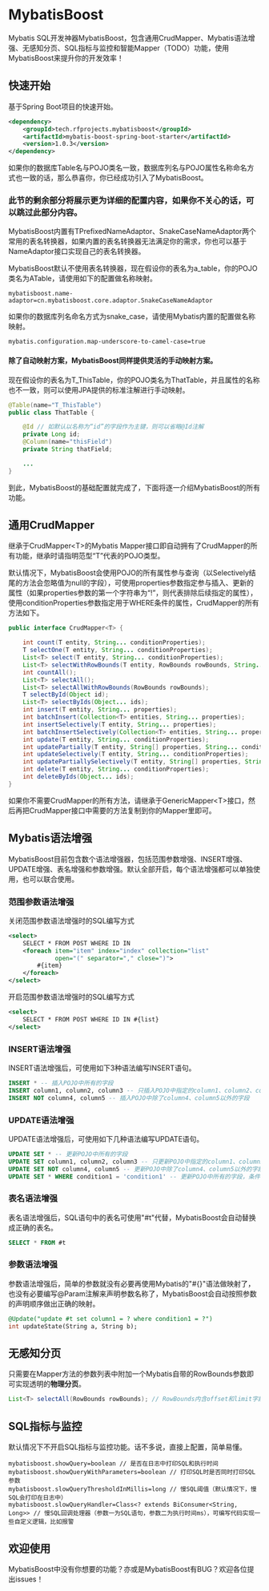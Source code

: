 # MybatisBoost

Mybatis SQL开发神器MybatisBoost，包含通用CrudMapper、Mybatis语法增强、无感知分页、SQL指标与监控和智能Mapper（TODO）功能，使用MybatisBoost来提升你的开发效率！

## 快速开始

基于Spring Boot项目的快速开始。

```xml
<dependency>
    <groupId>tech.rfprojects.mybatisboost</groupId>
    <artifactId>mybatis-boost-spring-boot-starter</artifactId>
    <version>1.0.3</version>
</dependency>
```

如果你的数据库Table名与POJO类名一致，数据库列名与POJO属性名称命名方式也一致的话，那么恭喜你，你已经成功引入了MybatisBoost。

### 此节的剩余部分将展示更为详细的配置内容，如果你不关心的话，可以跳过此部分内容。

MybatisBoost内置有TPrefixedNameAdaptor、SnakeCaseNameAdaptor两个常用的表名转换器，如果内置的表名转换器无法满足你的需求，你也可以基于NameAdaptor接口实现自己的表名转换器。

MybatisBoost默认不使用表名转换器，现在假设你的表名为a_table，你的POJO类名为ATable，请使用如下的配置做名称映射。

```
mybatisboost.name-adaptor=cn.mybatisboost.core.adaptor.SnakeCaseNameAdaptor
```

如果你的数据库列名命名方式为snake_case，请使用Mybatis内置的配置做名称映射。

```
mybatis.configuration.map-underscore-to-camel-case=true
```

#### 除了自动映射方案，MybatisBoost同样提供灵活的手动映射方案。

现在假设你的表名为T_ThisTable，你的POJO类名为ThatTable，并且属性的名称也不一致，则可以使用JPA提供的标准注解进行手动映射。

```java
@Table(name="T_ThisTable")
public class ThatTable {

    @Id // 如默认以名称为“id”的字段作为主键，则可以省略@Id注解
    private Long id;
    @Column(name="thisField")
    private String thatField;

    ...
}
```

到此，MybatisBoost的基础配置就完成了，下面将逐一介绍MybatisBoost的所有功能。

## 通用CrudMapper

继承于CrudMapper&lt;T&gt;的Mybatis Mapper接口即自动拥有了CrudMapper的所有功能，继承时请指明范型“T”代表的POJO类型。

默认情况下，MybatisBoost会使用POJO的所有属性参与查询（以Selectively结尾的方法会忽略值为null的字段），可使用properties参数指定参与插入、更新的属性（如果properties参数的第一个字符串为“!”，则代表排除后续指定的属性），使用conditionProperties参数指定用于WHERE条件的属性，CrudMapper的所有方法如下。

```java
public interface CrudMapper<T> {

    int count(T entity, String... conditionProperties);
    T selectOne(T entity, String... conditionProperties);
    List<T> select(T entity, String... conditionProperties);
    List<T> selectWithRowBounds(T entity, RowBounds rowBounds, String... conditionProperties);
    int countAll();
    List<T> selectAll();
    List<T> selectAllWithRowBounds(RowBounds rowBounds);
    T selectById(Object id);
    List<T> selectByIds(Object... ids);
    int insert(T entity, String... properties);
    int batchInsert(Collection<T> entities, String... properties);
    int insertSelectively(T entity, String... properties);
    int batchInsertSelectively(Collection<T> entities, String... properties);
    int update(T entity, String... conditionProperties);
    int updatePartially(T entity, String[] properties, String... conditionProperties);
    int updateSelectively(T entity, String... conditionProperties);
    int updatePartiallySelectively(T entity, String[] properties, String... conditionProperties);
    int delete(T entity, String... conditionProperties);
    int deleteByIds(Object... ids);
}
```

如果你不需要CrudMapper的所有方法，请继承于GenericMapper&lt;T&gt;接口，然后再把CrudMapper接口中需要的方法复制到你的Mapper里即可。

## Mybatis语法增强

MybatisBoost目前包含数个语法增强器，包括范围参数增强、INSERT增强、UPDATE增强、表名增强和参数增强。默认全部开启，每个语法增强都可以单独使用，也可以联合使用。

### 范围参数语法增强

关闭范围参数语法增强时的SQL编写方式
```xml
<select>
    SELECT * FROM POST WHERE ID IN
    <foreach item="item" index="index" collection="list"
             open="(" separator="," close=")">
        #{item}
    </foreach>
</select>
```

开启范围参数语法增强时的SQL编写方式
```xml
<select>
    SELECT * FROM POST WHERE ID IN #{list}
</select>
```

### INSERT语法增强

INSERT语法增强后，可使用如下3种语法编写INSERT语句。

```sql
INSERT * -- 插入POJO中所有的字段
INSERT column1, column2, column3 -- 只插入POJO中指定的column1、column2、column3三个字段
INSERT NOT column4, column5 -- 插入POJO中除了column4、column5以外的字段
```

### UPDATE语法增强

UPDATE语法增强后，可使用如下几种语法编写UPDATE语句。

```sql
UPDATE SET * -- 更新POJO中所有的字段
UPDATE SET column1, column2, column3 -- 只更新POJO中指定的column1、column2、column3三个字段
UPDATE SET NOT column4, column5 -- 更新POJO中除了column4、column5以外的字段
UPDATE SET * WHERE condition1 = 'condition1' -- 更新POJO中所有的字段，条件为"condition1 = 'condition1'"
```

### 表名语法增强

表名语法增强后，SQL语句中的表名可使用"#t"代替，MybatisBoost会自动替换成正确的表名。

```sql
SELECT * FROM #t
```

### 参数语法增强

参数语法增强后，简单的参数就没有必要再使用Mybatis的"#{}"语法做映射了，也没有必要编写@Param注解来声明参数名称了，MybatisBoost会自动按照参数的声明顺序做出正确的映射。

```sql
@Update("update #t set column1 = ? where condition1 = ?")
int updateState(String a, String b);
```

## 无感知分页

只需要在Mapper方法的参数列表中附加一个Mybatis自带的RowBounds参数即可实现透明的**物理分页**。

```java
List<T> selectAll(RowBounds rowBounds); // RowBounds内含offset和limit字段
```

## SQL指标与监控

默认情况下不开启SQL指标与监控功能。话不多说，直接上配置，简单易懂。

```
mybatisboost.showQuery=boolean // 是否在日志中打印SQL和执行时间
mybatisboost.showQueryWithParameters=boolean // 打印SQL时是否同时打印SQL参数
mybatisboost.slowQueryThresholdInMillis=long // 慢SQL阈值（默认情况下，慢SQL会打印在日志中）
mybatisboost.slowQueryHandler=Class<? extends BiConsumer<String, Long>> // 慢SQL回调处理器（参数一为SQL语句，参数二为执行时间ms），可编写代码实现一些自定义逻辑，比如报警
```

## 欢迎使用

MybatisBoost中没有你想要的功能？亦或是MybatisBoost有BUG？欢迎各位提出issues！